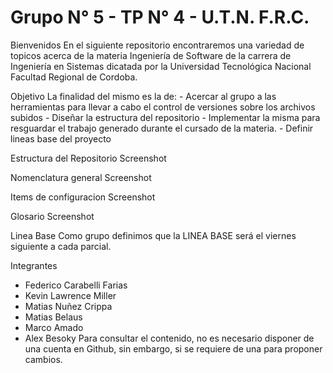 # Grupo N° 5 - TP N° 4 - U.T.N. F.R.C.

Bienvenidos
En el siguiente repositorio encontraremos una variedad de topicos acerca de la materia Ingeniería de Software de la carrera de Ingeniería en Sistemas dicatada por la Universidad Tecnológica Nacional Facultad Regional de Cordoba.

Objetivo
La finalidad del mismo es la de: - Acercar al grupo a las herramientas para llevar a cabo el control de versiones sobre los archivos subidos - Diseñar la estructura del repositorio - Implementar la misma para resguardar el trabajo generado durante el cursado de la materia. - Definir lineas base del proyecto

Estructura del Repositorio
Screenshot

Nomenclatura general
Screenshot

Items de configuracion
Screenshot

Glosario
Screenshot

Linea Base
Como grupo definimos que la LINEA BASE será el viernes siguiente a cada parcial.

Integrantes
- Federico Carabelli Farias
- Kevin Lawrence Miller
- Matias Nuñez Crippa
- Matias Belaus
- Marco Amado
- Alex Besoky
Para consultar el contenido, no es necesario disponer de una cuenta en Github, sin embargo, si se requiere de una para proponer cambios.
